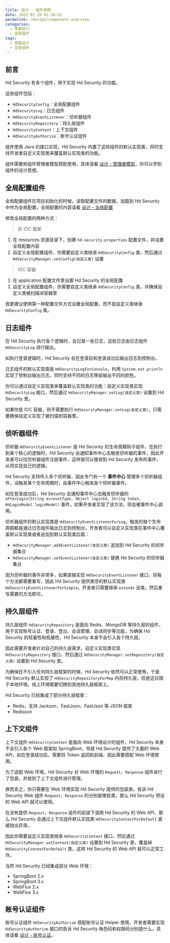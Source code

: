 ```yaml
---
title: 设计 - 组件说明
date: 2025-01-20 01:18:52
permalink: /design/component-overview
categories:
  - 思路设计
  - 全局组件
tags:
  - 思路设计
  - 全局组件
---
```


## 前言

Hd Security 有多个组件，用于实现 Hd Security 的功能。

这些组件包括：

- `HdSecurityConfig`：全局配置组件
- `HdSecurityLog`：日志组件
- `HdSecurityEventListener`：侦听器组件
- `HdSecurityRepository`：持久层组件
- `HdSecurityContext`：上下文组件
- `HdSecurityAuthorize`：账号认证组件

组件使用 Java 的接口实现，Hd Security 内置了这些组件的默认实现类，同时支持开发者自定义实现类来覆盖默认实现类的功能。

组件需要和组件管理者模型搭配使用，具体请看 [设计 - 管理者模型](/design/manager-model)，你可以学到组件的设计思想。

## 全局配置组件

全局配置组件在项目初始化的时候，读取配置文件的数据，加载到 Hd Security 中作为全局配置，全局配置的内容请看 [设计 - 全局配置](/design/global-config)

修改全局配置的两种方式：

> 非 IOC 框架

1. 在 resources 资源目录下，创建 `hd-security.properties` 配置文件，并设置全局配置内容
2. 自定义全局配置组件，你需要自定义类继承 `HdSecurityConfig` 类，然后通过 `HdSecurityManager.setConfig(自定义类)` 设置

> IOC 容器

1. 在 application 配置文件里设置 Hd Security 的全局配置
2. 自定义全局配置组件，你需要自定义类继承 `HdSecurityConfig` 类，并确保自定义类被扫描进容器里

我更建议使用第一种配置文件方式设置全局配置，而不是自定义类继承 `HdSecurityConfig` 类。

## 日志组件

在 Hd Security 执行各个逻辑时，会记录一些日志，这些日志由日志组件 `HdSecurityLog` 进行输出。

如执行登录逻辑时，Hd Security 会在登录前和登录成功后输出日志到控制台。

日志组件的默认实现类是 `HdSecurityLogForConsole`，利用 `System.out.println` 实现了控制台输出日志，同时支持不同的日志等级输出不同的颜色。

你可以通过自定义实现类来覆盖默认实现类的功能：自定义实现类实现 `HdSecurityLog` 接口，然后通过 `HdSecurityManager.setLog(自定义类)` 设置到 Hd Security 里。

如果你是 IOC 容器，则不需要执行 `HdSecurityManager.setLog(自定义类)`，只需要确保自定义实现了被扫描到容器里。

## 侦听器组件

侦听器 `HdSecurityEventListener` 是 Hd Security 的生命周期钩子组件，在执行到某个核心的逻辑时，Hd Security 会通知事件中心去触发侦听器的事件，因此开发者可以往侦听器组件注册事件，这样就可以接收到 Hd Security 发布的事件，从而实现自己的逻辑。

Hd Security 支持传入多个侦听器，因此专门有一个 **事件中心** 管理多个侦听器组件，当触发某个生命周期时，由事件中心触发各个侦听器事件。

如在登录成功后，Hd Security 会通知事件中心去触发侦听器的 `afterLogin(String accountType, Object loginId, String token, HdLoginModel loginModel)` 事件，如果开发者实现了该方法，则会被事件中心调用。

侦听器组件的默认实现类是 `HdSecurityEventListenerForLog`，触发的每个生命周期都是通过日志组件输出日志到控制台，开发者可以自定义实现类在事件中心覆盖默认实现类或者追加到默认实现类后面：

- `HdSecurityManager.addEventListener(自定义类)` 追加到 Hd Security 的侦听器集合
- `HdSecurityManager.setEventListener(自定义类)` 替换 Hd Security 的侦听器集合

因为侦听器的事件非常多，如果直接实现 `HdSecurityEventListener` 接口，则每个方法都需要重写，因此 Hd Security 提供类空的默认实现类 `HdSecurityEventListenerForSimple`，开发者只需要继承 `extends` 该类，然后重写需要的方法即可。

## 持久层组件

持久层组件 `HdSecurityRepository` 是面向 Redis、MongoDB 等持久层的组件，用于实现账号认证、登录、登出、会话管理、会话同步等功能，为确保 Hd Security 的轻量性和拓展性，Hd Security 本身不会引入各个持久层。

因此需要开发者针对自己的持久层需求，自定义实现类实现 `HdSecurityRepository` 接口，然后通过 `HdSecurityManager.setRepository(自定义类)` 设置到 Hd Security 里。

为确保在不引入任何持久层框架的时候，Hd Security 依然可以正常使用，于是 Hd Security 默认实现了 `HdSecurityRepositoryForMap` 内存持久层，但是这仅限于本地环境，线上环境需要切换到其他持久层框架上。

Hd Security 已经集成了部分持久层框架：

- Redis，支持 Jackson、FastJson、FastJson 等 JSON 框架
- Redisson

## 上下文组件

上下文组件 `HdSecurityContext` 是面向 Web 环境设计的组件，Hd Security 本身不会引入各个 Web 框架如 SpringBoot，但是 Hd Security 提供了大量的 Web API，如在登录成功后，需要将 Token 返回到前端，因此需要搭配 Web 环境使用。

为了适配 Web 环境，Hd Security 对 Web 环境的 `Request`、`Response` 组件进行了包装，并放到了上下文组件进行管理。

换而言之，你只需要在 Web 环境实现 Hd Security 提供的包装类，告诉 Hd Security Web 组件 `Request`、`Response` 的分别是哪些类，那么 Hd Security 预设的 Web API 就可以使用。

在没有提供 `Request`、`Response` 组件的前提下调用 Hd Security 的 Web API，那么 Hd Security 会通过上下文组件默认实现类 `HdSecurityContextForDefault` 直接抛出异常。

因此你需要自定义实现类继承 `HdSecurityContext` 接口，然后通过 `HdSecurityManager.setContext(自定义类)` 设置到 Hd Security 里，覆盖掉 `HdSecurityContextForDefault` 类，这样 Hd Security 的 Web API 就可以正常工作。

当然 Hd Security 已经集成部分 Web 环境：

- SpringBoot 2.x
- SpringBoot 3.x
- WebFlux 2.x
- WebFlux 3.x

## 账号认证组件

账号认证组件 `HdSecurityAuthorize` 搭配账号认证 Helper 使用，开发者需要实现 `HdSecurityAuthorize` 接口的告诉 Hd Security 角色码和权限码分别是什么，具体请看 [设计 - 账号认证](/design/authorize)。
